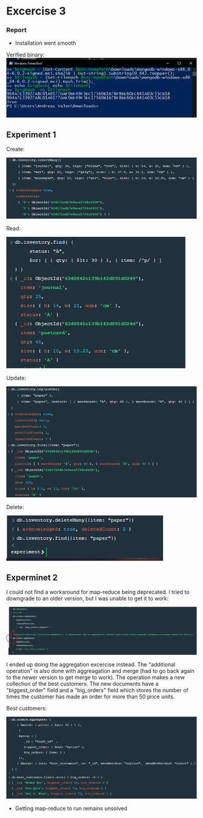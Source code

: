 # Excercise 3

### Report

- Installation went smooth

Verified binary:
![db screenshot](https://github.com/andreasvalen/DAT250/blob/main/resources/imgs/BinaryVerification.PNG?raw=true)

## Experiment 1

Create:

![db screenshot](https://github.com/andreasvalen/DAT250/blob/main/resources/imgs/MongoDBCreate.PNG?raw=true)

Read:

![db screenshot](https://github.com/andreasvalen/DAT250/blob/main/resources/imgs/MongoDBRead.PNG?raw=true)

Update:

![db screenshot](https://github.com/andreasvalen/DAT250/blob/main/resources/imgs/MongoDBUpdate.PNG?raw=true)

Delete:

![db screenshot](https://github.com/andreasvalen/DAT250/blob/main/resources/imgs/MongoDBDelete.PNG?raw=true)

## Experminet 2

I could not find a workaround for map-reduce being deprecated.
I tried to downgrade to an older version, but I was unable to get it to work:

![db screenshot](https://github.com/andreasvalen/DAT250/blob/main/resources/imgs/MapReduceNotWorking.PNG?raw=true)

I ended up doing the aggregation excercise instead.
The "additional operation" is also done with aggreagation and merge (had to go back again to the newer version to get merge to work).
The operation makes a new collection of the best customers. The new documents have a "biggest_order" field and a "big_orders" field which
stores the number of times the customer has made an order for more than 50 price units.

Best customers:

![db screenshot](https://github.com/andreasvalen/DAT250/blob/main/resources/imgs/AdditionalOperation.PNG?raw=true)

- Getting map-reduce to run remains unsolved
